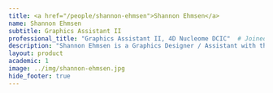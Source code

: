 ```yaml
---
title: <a href="/people/shannon-ehmsen">Shannon Ehmsen</a>
name: Shannon Ehmsen
subtitle: Graphics Assistant II
professional_title: "Graphics Assistant II, 4D Nucleome DCIC"  # Joined professional titles
description: "Shannon Ehmsen is a Graphics Designer / Assistant with the 4D Nucleome Data Coordination and Integration Center and Park Lab's Clinical Genome Analysis Platform (CGAP). She recently graduated with a Bachelor in Fine Arts in Studio Art from Northeastern University and the School of the Museum of Fine Arts at Tufts University in 2019 and started at the Park Lab soon after."
layout: product
academic: 1
image: ../img/shannon-ehmsen.jpg
hide_footer: true
---
```

